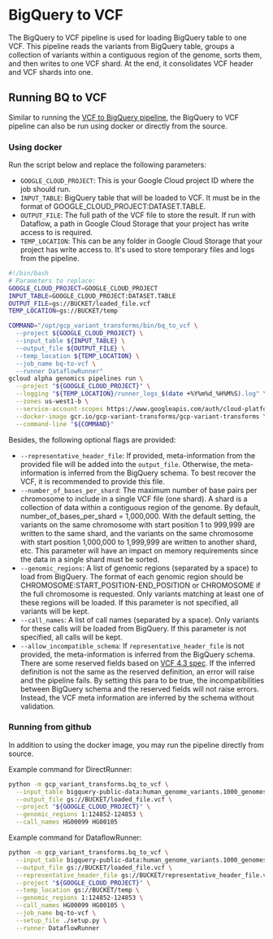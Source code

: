 # BigQuery to VCF

The BigQuery to VCF pipeline is used for loading BigQuery table to one VCF. This
pipeline reads the variants from BigQuery table, groups a collection of variants
within a contiguous region of the genome, sorts them, and then writes to one VCF
shard. At the end, it consolidates VCF header and VCF shards into one.

## Running BQ to VCF

Similar to running the
[VCF to BigQuery pipeline](/README.md/#loading-vcf-files-to-bigquery), the
BigQuery to VCF pipeline can also be run using docker or directly from the
source. 

### Using docker

Run the script below and replace the following parameters:

* `GOOGLE_CLOUD_PROJECT`: This is your Google Cloud project ID where the job
  should run.
* `INPUT_TABLE`: BigQuery table that will be loaded to VCF. It must be in the
  format of GOOGLE_CLOUD_PROJECT:DATASET.TABLE.
* `OUTPUT_FILE`: The full path of the VCF file to store the result. If run
  with Dataflow, a path in Google Cloud Storage that your project has write
  access to is required.
* `TEMP_LOCATION`: This can be any folder in Google Cloud Storage that your
  project has write access to. It's used to store temporary files and logs
  from the pipeline.

```bash
#!/bin/bash
# Parameters to replace:
GOOGLE_CLOUD_PROJECT=GOOGLE_CLOUD_PROJECT
INPUT_TABLE=GOOGLE_CLOUD_PROJECT:DATASET.TABLE
OUTPUT_FILE=gs://BUCKET/loaded_file.vcf
TEMP_LOCATION=gs://BUCKET/temp

COMMAND="/opt/gcp_variant_transforms/bin/bq_to_vcf \
  --project ${GOOGLE_CLOUD_PROJECT} \
  --input_table ${INPUT_TABLE} \
  --output_file ${OUTPUT_FILE} \
  --temp_location ${TEMP_LOCATION} \
  --job_name bq-to-vcf \
  --runner DataflowRunner"
gcloud alpha genomics pipelines run \
  --project "${GOOGLE_CLOUD_PROJECT}" \
  --logging "${TEMP_LOCATION}/runner_logs_$(date +%Y%m%d_%H%M%S).log" \
  --zones us-west1-b \
  --service-account-scopes https://www.googleapis.com/auth/cloud-platform \
  --docker-image gcr.io/gcp-variant-transforms/gcp-variant-transforms \
  --command-line "${COMMAND}"
```

Besides, the following optional flags are provided:
* `--representative_header_file`: If provided, meta-information from the
  provided file will be added into the `output_file`. Otherwise, the
  meta-information is inferred from the BigQuery schema. To best recover the
  VCF, it is recommended to provide this file.
* `--number_of_bases_per_shard`:  The maximum number of base pairs per
  chromosome to include in a single VCF file (one shard). A shard is a
  collection of data within a contiguous region of the genome. By default,
  number_of_bases_per_shard = 1,000,000. With the default setting, the variants
  on the same chromosome with start position 1 to 999,999 are written to the
  same shard, and the variants on the same chromosome with start position
  1,000,000 to 1,999,999 are written to another shard, etc. This parameter will
  have an impact on memory requirements since the data in a single shard must be
  sorted.
* `--genomic_regions`: A list of genomic regions (separated by a space) to load
  from BigQuery. The format of each genomic region should be
  CHROMOSOME:START_POSITION-END_POSITION or CHROMOSOME if the full chromosome is
  requested. Only variants matching at least one of these regions will be
  loaded. If this parameter is not specified, all variants will be kept.
* `--call_names`: A list of call names (separated by a space). Only variants for
  these calls will be loaded from BigQuery. If this parameter is not specified,
  all calls will be kept.
* `--allow_incompatible_schema`: If `representative_header_file` is not
  provided, the meta-information is inferred from the BigQuery schema. There are
  some reserved fields based on
  [VCF 4.3 spec](http://samtools.github.io/hts-specs/VCFv4.3.pdf). If the
  inferred definition is not the same as the reserved definition, an error will
  raise and the pipeline fails. By setting this para to be true, the
  incompatibilities between BigQuery schema and the reserved fields will not
  raise errors. Instead, the VCF meta information are inferred by the schema
  without validation.

### Running from github

In addition to using the docker image, you may run the pipeline directly from
source.

Example command for DirectRunner:

```bash
python -m gcp_variant_transforms.bq_to_vcf \
  --input_table bigquery-public-data:human_genome_variants.1000_genomes_phase_3_variants_20150220 \
  --output_file gs://BUCKET/loaded_file.vcf \
  --project "${GOOGLE_CLOUD_PROJECT}" \
  --genomic_regions 1:124852-124853 \
  --call_names HG00099 HG00105
```

Example command for DataflowRunner:

```bash
python -m gcp_variant_transforms.bq_to_vcf \
  --input_table bigquery-public-data:human_genome_variants.1000_genomes_phase_3_variants_20150220 \
  --output_file gs://BUCKET/loaded_file.vcf \
  --representative_header_file gs://BUCKET/representative_header_file.vcf \
  --project "${GOOGLE_CLOUD_PROJECT}" \
  --temp_location gs://BUCKET/temp \
  --genomic_regions 1:124852-124853 \
  --call_names HG00099 HG00105 \
  --job_name bq-to-vcf \
  --setup_file ./setup.py \
  --runner DataflowRunner
```
